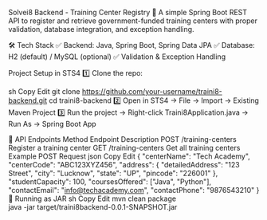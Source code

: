 Solvei8 Backend - Training Center Registry 🚀
A simple Spring Boot REST API to register and retrieve government-funded training centers with proper validation, database integration, and exception handling.

🛠 Tech Stack
✅ Backend: Java, Spring Boot, Spring Data JPA
✅ Database: H2 (default) / MySQL (optional)
✅ Validation & Exception Handling

Project Setup in STS4
1️⃣ Clone the repo:

sh
Copy
Edit
git clone https://github.com/your-username/traini8-backend.git
cd traini8-backend
2️⃣ Open in STS4 → File → Import → Existing Maven Project
3️⃣ Run the project → Right-click Traini8Application.java → Run As → Spring Boot App

📡 API Endpoints
Method	Endpoint	Description
POST	/training-centers	Register a training center
GET	/training-centers	Get all training centers
Example POST Request
json
Copy
Edit
{
  "centerName": "Tech Academy",
  "centerCode": "ABC123XYZ456",
  "address": { "detailedAddress": "123 Street", "city": "Lucknow", "state": "UP", "pincode": "226001" },
  "studentCapacity": 100,
  "coursesOffered": ["Java", "Python"],
  "contactEmail": "info@techacademy.com",
  "contactPhone": "9876543210"
}
📌 Running as JAR
sh
Copy
Edit
mvn clean package  
java -jar target/traini8backend-0.0.1-SNAPSHOT.jar  
